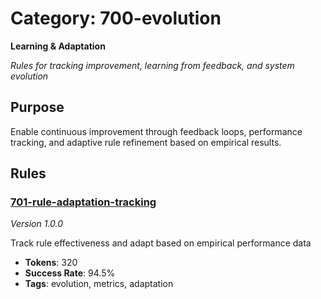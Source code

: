 # Category: 700-evolution

**Learning & Adaptation**

*Rules for tracking improvement, learning from feedback, and system evolution*

## Purpose

Enable continuous improvement through feedback loops, performance tracking,
and adaptive rule refinement based on empirical results.


## Rules

### [701-rule-adaptation-tracking](../rules/701-rule-adaptation-tracking.md)
*Version 1.0.0*

Track rule effectiveness and adapt based on empirical performance data

- **Tokens**: 320
- **Success Rate**: 94.5%
- **Tags**: evolution, metrics, adaptation
